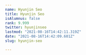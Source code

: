 ```yaml
---
name: Hyunjin Seo
title: Hyunjin Seo
isAlumnus: false
rank: 9.999
twitter: hyunjinseo
lastmod: "2021-08-16T14:42:11.319Z"
date: "2021-08-16T14:42:09.601Z"
slug: hyunjin-seo

---
```

